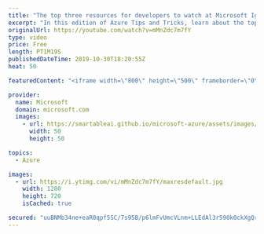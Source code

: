 ```yaml
---
title: "The top three resources for developers to watch at Microsoft Ignite 2019​ | Azure Tips and Tricks"
excerpt: "In this edition of Azure Tips and Tricks, learn about the top three resources every Azure developer should explore while watching Microsoft Ignite 2019 online​.    To watch application development sessions including the keynote session and behind the scenes interviews on Tuesday, Nov 5th 2019 visit:"
originalUrl: https://youtube.com/watch?v=mMnZdc7m7fY
type: video
price: Free
length: PT1M19S
publishedDateTime: 2019-10-30T18:20:55Z
heat: 50

featuredContent: "<iframe width=\"800\" height=\"500\" frameborder=\"0\" src=\"https://www.youtube.com/embed/mMnZdc7m7fY\" allow=\"accelerometer; autoplay; encrypted-media; gyroscope; picture-in-picture\" allowfullscreen></iframe>"

provider:
  name: Microsoft
  domain: microsoft.com
  images:
    - url: https://smartableai.github.io/microsoft-azure/assets/images/organizations/microsoft.com-50x50.jpg
      width: 50
      height: 50

topics:
  - Azure

images:
  - url: https://i.ytimg.com/vi/mMnZdc7m7fY/maxresdefault.jpg
    width: 1280
    height: 720
    isCached: true

secured: "uuBNMb34ne+eaR0qpf5SC/7s95B/p6lmFvUmcVLnm+LLEdAl3r590k0ckXgQrw/FO8E82eRq+K6auKtHigCFqEVUAKJDMkk0BuswQuh+xN91esBwKnOeaGaP9CDwuBzfxOJBvEN4DCk1Q2KkPivtcng65MLhRR6Q/fZ2+ympmmCq/q1JlbBT3gReR1WE0vJAchRVnkqMsfCF2hXPvTmlLfM7DxdHrKyszHx6X5ucxr1bXRt0lKDiUUHGFfXyZYE0QIBEhthGUH/Sy4vyQVc4LZt6BCtGVLtrFM/8n19x8d/AAfICm3tonOmkphTdeQPCXDiXRxRok7LlXPceX4Yk6NX0HjRrI0PJ5Gw+aBF1p4xmNicSWc/VNbxNAnq8WTvVc5LT5zTytPYywbKjEY4+mqRvhRdhQYRiJUFoW4w0SfA=;Myqz0i3XaQGnc7gFC0TNLg=="
---
```


